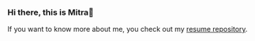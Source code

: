 ### Hi there, this is Mitra👋
If you want to know more about me, you check out my [resume repository](https://github.com/mitramansouri/resume).
